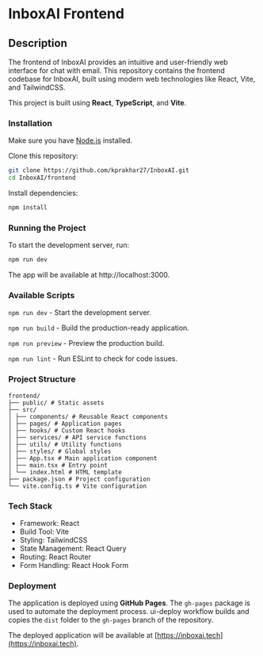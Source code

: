 # InboxAI Frontend

## Description

The frontend of InboxAI provides an intuitive and user-friendly web interface for chat with email. This repository contains the frontend codebase for InboxAI, built using modern web technologies like React, Vite, and TailwindCSS.

This project is built using **React**, **TypeScript**, and **Vite**.

### Installation

Make sure you have [Node.js](https://nodejs.org/) installed.

Clone this repository:

```sh
git clone https://github.com/kprakhar27/InboxAI.git
cd InboxAI/frontend
```

Install dependencies:

```sh
npm install
```

### Running the Project

To start the development server, run:

```sh
npm run dev
```

The app will be available at http://localhost:3000.

### Available Scripts

`npm run dev` - Start the development server.

`npm run build` - Build the production-ready application.

`npm run preview` - Preview the production build.

`npm run lint` - Run ESLint to check for code issues.

### Project Structure

```
frontend/
├── public/ # Static assets
├── src/
│ ├── components/ # Reusable React components
│ ├── pages/ # Application pages
│ ├── hooks/ # Custom React hooks
│ ├── services/ # API service functions
│ ├── utils/ # Utility functions
│ ├── styles/ # Global styles
│ ├── App.tsx # Main application component
│ ├── main.tsx # Entry point
│ └── index.html # HTML template
├── package.json # Project configuration
└── vite.config.ts # Vite configuration
```

### Tech Stack

- Framework: React
- Build Tool: Vite
- Styling: TailwindCSS
- State Management: React Query
- Routing: React Router
- Form Handling: React Hook Form

### Deployment

The application is deployed using **GitHub Pages**. The `gh-pages` package is used to automate the deployment process.
ui-deploy workflow builds and copies the `dist` folder to the `gh-pages` branch of the repository.

The deployed application will be available at [https://inboxai.tech](https://inboxai.tech).
